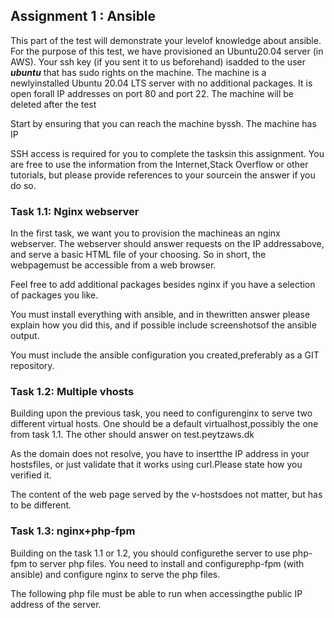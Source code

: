 
## Assignment 1 : Ansible

This part of the test will demonstrate your levelof knowledge about ansible. For
the purpose of this test, we have provisioned an Ubuntu20.04 server (in AWS).
Your ssh key (if you sent it to us beforehand) isadded to the user **_ubuntu_** that has
sudo rights on the machine. The machine is a newlyinstalled Ubuntu 20.04 LTS
server with no additional packages. It is open forall IP addresses on port 80 and
port 22. The machine will be deleted after the test

Start by ensuring that you can reach the machine byssh. The machine has IP


SSH access is required for you to complete the tasksin this assignment.
You are free to use the information from the Internet,Stack Overflow or other
tutorials, but please provide references to your sourcein the answer if you do so.

### Task 1.1: Nginx webserver

In the first task, we want you to provision the machineas an nginx webserver. The
webserver should answer requests on the IP addressabove, and serve a basic
HTML file of your choosing. So in short, the webpagemust be accessible from a
web browser.


Feel free to add additional packages besides nginx if you have a selection of
packages you like.

You must install everything with ansible, and in thewritten answer please explain
how you did this, and if possible include screenshotsof the ansible output.

You must include the ansible configuration you created,preferably as a GIT
repository.

### Task 1.2: Multiple vhosts

Building upon the previous task, you need to configurenginx to serve two
different virtual hosts. One should be a default virtualhost,possibly the one from
task 1.1. The other should answer on test.peytzaws.dk

As the domain does not resolve, you have to insertthe IP address in your
hostsfiles, or just validate that it works using curl.Please state how you verified it.

The content of the web page served by the v-hostsdoes not matter, but has to be
different.

### Task 1.3: nginx+php-fpm

Building on the task 1.1 or 1.2, you should configurethe server to use php-fpm to
server php files. You need to install and configurephp-fpm (with ansible) and
configure nginx to serve the php files.

The following php file must be able to run when accessingthe public IP address
of the server.

<?php
phpinfo();

As an answer, upload your ansible manifest includinga short explanation of how
you solved the task.

Feel free to “harden” or optimize php-fpm and nginxfor production, but default
settings are also ok for this task.

### Task 1.4: Usercreation

Create two users, with these settings:

 User Alpha should be added to the group's adm, andsudo.
 User Bravo should only be added to www-data.

Both users should use "sh" as the default shell, and both users should have a
group with the same name as the user. Try and use the least number of tasks you
can.

### Task 1.5 Ansible test:

Make a task that writes the epoch time in a file,but only if the current epoch time
ends with a 1,5 or 9.

Pingtest:
It is possible to “ping” “test.peytz.dk, test if itworks.
Make it possible for the machine to ping “test.peytz.dk”by only writing “ping test”.
If possible, do not edit the “/etc/hosts” file.
No matter if you got it working or not, explain yourthoughts on this task.

### Task 1.6 Recap:

Run all of your created playbook again.
Does the “PLAY RECAP” show any changes or failures?
Explain why it did or did not have any changes orfailures.

####Answer: **Recap shows only one change. The change is coming from restarting the nginx server, it would be good to have a handler instead, but no time to implement that.**


## Assignment 2 :

This assignment requires a written answer only, nocode. We ask for your
view/opinion regarding a specific problem. As-suchthere are no right or wrong
answers, we only ask for your opinion.

The answer can be short, but must include your opinionon the question. Feel free
to make a series of assumptions in your answer, butplease state them clearly.

_Problem_
We host a long range of websites and some of theseuse ElasticSearch in an older
version. The version has passed end-of-life and thenew version has functions that
are not backwards compatible. Consequently, it willnot be a trivial task to migrate
to the new ElasticSearch for the developers at Peytz& Co who use the old ES
version for customer solutions.

What is your opinion regarding the continued hostingof the old version of
ElasticSearch.
Please elaborate: Can we safely host the cluster ofES that is end-of-life, or would it
be better to force all solutions to migrate to thenew cluster, including spending
significant time fixing errors related to the migration?

####Answer: **I don't think it's a good idea to host versions that are end of life for security reasons. When a version is end of life it means, no patches are being done, no security updates, nothing. If new security vulnerability is found, we might get hacked. However, usually databases are heavily guarded with no direct access to them. This means sometimes it's okay to keep the old version for some time in order to fix the code.** 


## Assignment 3 : DevOps pipelines

A significant part of the daily task is to build pipelines.This applies for our
applications where pipelines are used for runningautomated tests, for building
containers, and often also for deployments.

We work with a number of different pipeline-toolssuch as Gitlab Runner, Azure
DevOps, and AWS Cloudbuild.

If you have experience working with some of thesetools or maybe from another
pipeline-tool, please provide (attach) a configuration(or screenshot) from a
pipeline including a written summary explaining whatthe purpose of this specific
pipeline is and why you created it the way you did.


## Assignment 4 : Docker containers

Some of the projects we work on at Peytc & Co. usecontainers for the operation of
the applications.

Below is an example of a Docker-file building a containerfor a GoLang-based
apiserver.

Briefly explain to us what Dockerfile does

FROM golang:1.15-alpine as _builder_
RUN apk add gcc=9.3.0-r2 git=2.26.2-r
COPY ./ /workdir
WORKDIR /workdir

ARG _GIT_REVISION_
RUN CGO_ENABLED= 0 GOOS=linux go install -tags netgo ./...

FROM alpine
RUN apk add ca-certificates
LABEL vendor="Peytz & Co A/S"
LABEL author="Jan-Erik Revsbech"
RUN addgroup -g 1001 - S appuser && adduser --uid= 1001 - S -s
/sbin/nologin -G appuser appuser

COPY --from= _builder_ /go/bin/apiserver.
COPY ./config ./config/
USER appuser
CMD ["./apiserver"]

####Answer: **Multi stage build docker file. First step is getting the golang image, copy the golang source code and install it. Second step is to copy apiserver bin  from the first step, copy some  config files and run it. **

## Assignment 5 : Microservices architecture

Some of the projects we run are built on a microservicesarchitecture, and
primarily as containers in some kind of orchestrationtool, Kubernetes or
cloud-service

Task 5. 1
Explain in your own words what to pay special attentionto, when working with
and operating projects built on microservices architecture.Feel free to include
topics like observability, tracing, routing, queueingsystems, etc.

####Answer: **Pay attention to state (if services are stateless or stateful), networking between the microservices is important part as well. It's really important to have the right connectivity and  security(what can see what) between microservices.
Task 5. 2
Many microservices architecture projects require accessto one or more queueing
systems.

In this task, one of our developers has contactedyou because the application she
is developing utilises AWS SQS for queueing.
The application she works on is an online transactionalsystem, and she has
observed that the events to the application don’talways appear to come in the
same sequence and even worse, sometimes the eventscome twice.

Her question to you is, can this behaviour reallybe correct, and is there something
wrong with the queueing system?
What is your answer to her? ( _a brief answer is ok_ )

####Answer: **There is standard queue and FIFO queues, standard ones can introduce duplicates, but FIFO queues are designed to never introduce duplicate messages. However, your message producer might introduce duplicates in certain scenarios: for example, if the producer sends a message, does not receive a response, and then resends the same message. Amazon SQS APIs provide deduplication functionality that prevents your message producer from sending duplicates. Any duplicates introduced by the message producer are removed within a 5-minute deduplication interval. Yes. FIFO (first-in-first-out) queues preserve the exact order in which messages are sent and received. If you use a FIFO queue, you don't have to place sequencing information in your messages. Standard queues provide a loose-FIFO capability that attempts to preserve the order of messages. However, because standard queues are designed to be massively scalable using a highly distributed architecture, receiving messages in the exact order they are sent is not guaranteed.**


## Assignment 6 : Amazon Web Services

Task 6. 1 Container orchestration architecture
We are building a new web api for a client, and wantto host the application on
AWS. The code is a containerized PHP application (Symfony),that also requires
some persistent storage.

The code is versioned in Github, and we would liketo have both a Production and
a Stage environment and implement a Continuous integrationpipeline that
automatically deploys the code to Staging.

Explain one or more options on how you would suggestwe host this solution, and
how to build the CD pipeline.


####Answer: **We can use codecommit to trigger  codebuild to build the containers and store them in ECR and trigger codepipeline to actually deploy  the service on ECS. It is important to know how the state will be kept will it be in s3 bucket or database or somewhere else (locally). Depending on how the state is kept we can figure out the rest. For different environment we can just use tags.


